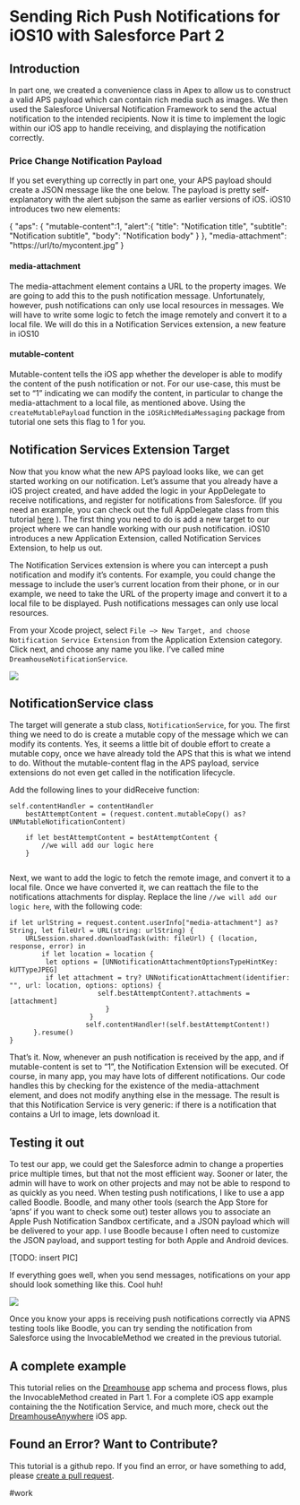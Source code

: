 # Sending Rich Push Notifications for iOS10 with Salesforce Part 2

## Introduction
In part one, we created a convenience class in Apex to allow us to construct a valid APS payload which can contain rich media such as images. We then used the Salesforce Universal Notification Framework to send the actual notification to the intended recipients. Now it is time to implement the logic within our iOS app to handle receiving, and displaying the notification correctly. 

### Price Change Notification Payload
If you set everything up correctly in part one, your APS payload should create a JSON message like the one below. The payload is pretty self-explanatory with the alert subjson the same as earlier versions of iOS. iOS10 introduces two new elements:

{
  "aps": {
    "mutable-content":1,
    "alert":{
      "title": "Notification title",
      "subtitle": "Notification subtitle",
      "body": "Notification body"
    }
  },
  "media-attachment": "https://url/to/mycontent.jpg”
}

#### media-attachment
The media-attachment element contains a URL to the property images. We are going to add this to the push notification message. Unfortunately, however, push notifications can only use local resources in messages. We will have to write some logic to fetch the image remotely and convert it to a local file. We will do this in a Notification Services extension, a new feature in iOS10

#### mutable-content
Mutable-content tells the iOS app whether the developer is able to modify the  content of the push notification or not. For our use-case, this must be set to “1” indicating we can modify the content, in particular to change the media-attachment to a local file, as mentioned above.  Using the `createMutablePayload` function in the `iOSRichMediaMessaging` package from tutorial one sets this flag to 1 for you.

## Notification Services Extension Target
Now that you know what the new APS payload looks like, we can get started working on our notification. Let’s assume that you already have a iOS project created, and have added the logic in your AppDelegate to receive notifications, and register for notifications from Salesforce. (If you need an example, you can check out the full AppDelegate class from this tutorial [here](https://github.com/quintonwall/DreamhouseAnywhere/blob/master/DreamhouseAnywhere/DreamhouseAnywhere/AppDelegate.swift) ). The first thing you need to do is add a new target to our project where we can handle working with our push notification. iOS10 introduces a new Application Extension, called Notification Services Extension, to help us out.

The Notification Services extension is where you can intercept a push notification and modify it’s contents. For example, you could change the message to include the user’s current location from their phone, or in our example, we need to take the URL  of the property image and convert it to a local file to be displayed. Push notifications messages can only use local resources. 

From your Xcode project, select `File —> New Target, and choose Notification Service Extension` from the Application Extension category. Click next, and choose any name you like. I’ve called mine `DreamhouseNotificationService`.

![](readme/notificationservice-target.png)


## NotificationService class
The target will generate a stub class, `NotificationService`, for you.  The first thing we need to do is create a mutable copy of the message which we can modify its contents. Yes, it seems a little bit of double effort to create a mutable copy, once we have already told the APS that this is what we intend to do. Without the mutable-content flag in the APS payload, service extensions do not even get called in the notification lifecycle. 

Add the following lines to your didReceive function:

```
self.contentHandler = contentHandler
	bestAttemptContent = (request.content.mutableCopy() as? UNMutableNotificationContent)
	
	if let bestAttemptContent = bestAttemptContent {
		//we will add our logic here
	}
        
```

Next, we want to add the logic to fetch the remote image, and convert it to a local file. Once we have converted it, we can reattach the file to the notifications attachments for display.  Replace the line `//we will add our logic here`, with the following code:

```
if let urlString = request.content.userInfo["media-attachment"] as? String, let fileUrl = URL(string: urlString) {
	URLSession.shared.downloadTask(with: fileUrl) { (location, response, error) in
		if let location = location {
         let options = [UNNotificationAttachmentOptionsTypeHintKey: kUTTypeJPEG]
         if let attachment = try? UNNotificationAttachment(identifier: "", url: location, options: options) {
                      self.bestAttemptContent?.attachments = [attachment]
                        }
                    }
                   self.contentHandler!(self.bestAttemptContent!)
      }.resume()
}

```

That’s it. Now, whenever an push notification is received by the app, and if mutable-content is set to “1”, the Notification Extension will be executed. Of course, in many app, you may have lots of different notifications.  Our code handles this by checking for the existence of the media-attachment element, and does not modify anything else in the message. The result is that this Notification Service is very generic: if there is a notification that contains a Url to image, lets download it.

## Testing it out
To test our app, we could get the Salesforce admin to change a properties price multiple times, but that not the most efficient way. Sooner or later, the admin will have to work on other projects and may not be able to respond to as quickly as you need. When testing push notifications, I like to use a app called Boodle. Boodle, and many other tools (search the App Store for ‘apns’ if you want to check some out)  tester allows you to associate an Apple Push Notification Sandbox certificate, and a JSON payload which will be delivered to your app.  I use Boodle because I often need to customize the JSON payload, and support testing for both Apple and Android devices.

[TODO: insert PIC]

If everything goes well, when you send messages, notifications on your app should look something like this. Cool huh!

![](readme/https://github.com/quintonwall/salesforce-tutorials/blob/master/ios10-richmedia-push-notifications/graphics/push-expanded.png?raw=true)

Once you know your apps is receiving push notifications correctly via APNS testing tools like Boodle, you can try sending the notification from Salesforce using the InvocableMethod we created in the previous tutorial. 



## A complete example
This tutorial relies on the [Dreamhouse](https//dreamhouseapp.io) app schema and process flows, plus the InvocableMethod created in Part 1. For a complete iOS app example containing the the Notification Service, and much more, check out the [DreamhouseAnywhere](https://github.com/quintonwall/DreamhouseAnywhere) iOS app.

## Found an Error? Want to Contribute?
This tutorial is a github repo. If you find an error, or have something to add, please [create a pull request](https://github.com/quintonwall/salesforce-tutorials/pulls).

#work
